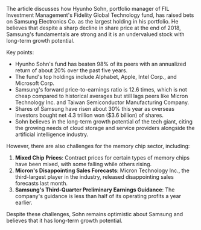 The article discusses how Hyunho Sohn, portfolio manager of FIL Investment Management's Fidelity Global Technology fund, has raised bets on Samsung Electronics Co. as the largest holding in his portfolio. He believes that despite a sharp decline in share price at the end of 2018, Samsung's fundamentals are strong and it is an undervalued stock with long-term growth potential.

Key points:

*   Hyunho Sohn's fund has beaten 98% of its peers with an annualized return of about 20% over the past five years.
*   The fund's top holdings include Alphabet, Apple, Intel Corp., and Microsoft Corp.
*   Samsung's forward price-to-earnings ratio is 12.6 times, which is not cheap compared to historical averages but still lags peers like Micron Technology Inc. and Taiwan Semiconductor Manufacturing Company.
*   Shares of Samsung have risen about 30% this year as overseas investors bought net 4.3 trillion won ($3.6 billion) of shares.
*   Sohn believes in the long-term growth potential of the tech giant, citing the growing needs of cloud storage and service providers alongside the artificial intelligence industry.

However, there are also challenges for the memory chip sector, including:

1.  **Mixed Chip Prices**: Contract prices for certain types of memory chips have been mixed, with some falling while others rising.
2.  **Micron's Disappointing Sales Forecasts**: Micron Technology Inc., the third-largest player in the industry, released disappointing sales forecasts last month.
3.  **Samsung's Third-Quarter Preliminary Earnings Guidance**: The company's guidance is less than half of its operating profits a year earlier.

Despite these challenges, Sohn remains optimistic about Samsung and believes that it has long-term growth potential.